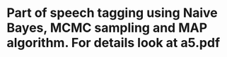 # Part of speech tagging using Naive Bayes, MCMC sampling and MAP algorithm. For details look at a5.pdf
